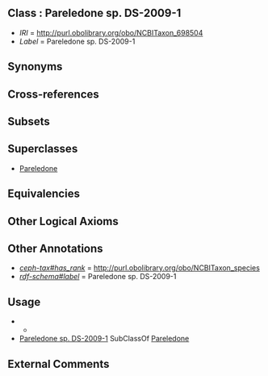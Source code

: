 
## Class : Pareledone sp. DS-2009-1

 * *IRI* = http://purl.obolibrary.org/obo/NCBITaxon_698504
 * *Label* = Pareledone sp. DS-2009-1

## Synonyms


## Cross-references


## Subsets


## Superclasses

 * [Pareledone](../../NCBITaxon/43/NCBITaxon_158843.md)

## Equivalencies


## Other Logical Axioms


## Other Annotations

 * *[ceph-tax#has_rank](../../ceph-tax#has/nk/ceph-tax#has_rank.md)* = http://purl.obolibrary.org/obo/NCBITaxon_species
 * *[rdf-schema#label](../../el/rdf-schema#label.md)* = Pareledone sp. DS-2009-1

## Usage

 * -
 * [Pareledone sp. DS-2009-1](../../NCBITaxon/04/NCBITaxon_698504.md) SubClassOf [Pareledone](../../NCBITaxon/43/NCBITaxon_158843.md)

## External Comments

